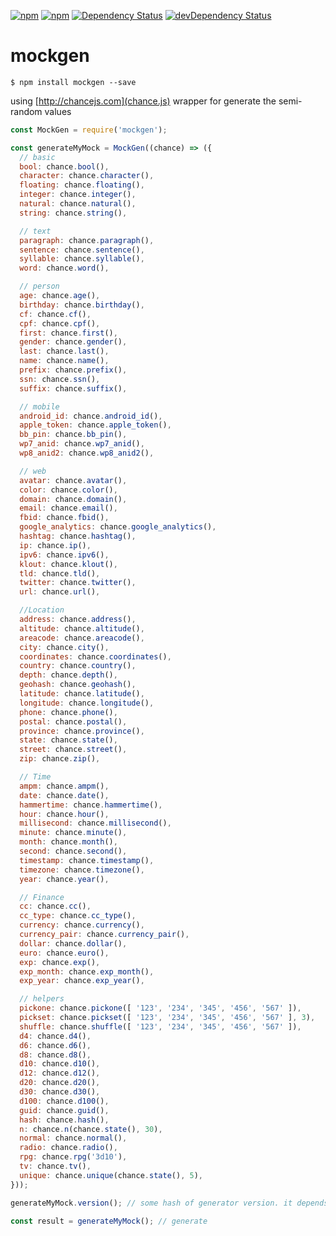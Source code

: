 [![npm](http://img.shields.io/npm/v/mockgen.svg?style=flat-square)](https://www.npmjs.com/package/mockgen)
[![npm](http://img.shields.io/npm/l/mockgen.svg?style=flat-square)](http://opensource.org/licenses/MIT)
[![Dependency Status](https://david-dm.org/aliaksandr-master/mockgen.svg?style=flat-square)](https://david-dm.org/aliaksandr-master/mockgen)
[![devDependency Status](https://david-dm.org/aliaksandr-master/mockgen/dev-status.svg?style=flat-square)](https://david-dm.org/aliaksandr-master/mockgen#info=devDependencies)

# mockgen

```shell
$ npm install mockgen --save
```

using [http://chancejs.com](chance.js) wrapper for generate the semi-random values

```javascript
const MockGen = require('mockgen');

const generateMyMock = MockGen((chance) => ({
  // basic
  bool: chance.bool(),
  character: chance.character(),
  floating: chance.floating(),
  integer: chance.integer(),
  natural: chance.natural(),
  string: chance.string(),

  // text
  paragraph: chance.paragraph(),
  sentence: chance.sentence(),
  syllable: chance.syllable(),
  word: chance.word(),

  // person
  age: chance.age(),
  birthday: chance.birthday(),
  cf: chance.cf(),
  cpf: chance.cpf(),
  first: chance.first(),
  gender: chance.gender(),
  last: chance.last(),
  name: chance.name(),
  prefix: chance.prefix(),
  ssn: chance.ssn(),
  suffix: chance.suffix(),

  // mobile
  android_id: chance.android_id(),
  apple_token: chance.apple_token(),
  bb_pin: chance.bb_pin(),
  wp7_anid: chance.wp7_anid(),
  wp8_anid2: chance.wp8_anid2(),

  // web
  avatar: chance.avatar(),
  color: chance.color(),
  domain: chance.domain(),
  email: chance.email(),
  fbid: chance.fbid(),
  google_analytics: chance.google_analytics(),
  hashtag: chance.hashtag(),
  ip: chance.ip(),
  ipv6: chance.ipv6(),
  klout: chance.klout(),
  tld: chance.tld(),
  twitter: chance.twitter(),
  url: chance.url(),

  //Location
  address: chance.address(),
  altitude: chance.altitude(),
  areacode: chance.areacode(),
  city: chance.city(),
  coordinates: chance.coordinates(),
  country: chance.country(),
  depth: chance.depth(),
  geohash: chance.geohash(),
  latitude: chance.latitude(),
  longitude: chance.longitude(),
  phone: chance.phone(),
  postal: chance.postal(),
  province: chance.province(),
  state: chance.state(),
  street: chance.street(),
  zip: chance.zip(),

  // Time
  ampm: chance.ampm(),
  date: chance.date(),
  hammertime: chance.hammertime(),
  hour: chance.hour(),
  millisecond: chance.millisecond(),
  minute: chance.minute(),
  month: chance.month(),
  second: chance.second(),
  timestamp: chance.timestamp(),
  timezone: chance.timezone(),
  year: chance.year(),

  // Finance
  cc: chance.cc(),
  cc_type: chance.cc_type(),
  currency: chance.currency(),
  currency_pair: chance.currency_pair(),
  dollar: chance.dollar(),
  euro: chance.euro(),
  exp: chance.exp(),
  exp_month: chance.exp_month(),
  exp_year: chance.exp_year(),

  // helpers
  pickone: chance.pickone([ '123', '234', '345', '456', '567' ]),
  pickset: chance.pickset([ '123', '234', '345', '456', '567' ], 3),
  shuffle: chance.shuffle([ '123', '234', '345', '456', '567' ]),
  d4: chance.d4(),
  d6: chance.d6(),
  d8: chance.d8(),
  d10: chance.d10(),
  d12: chance.d12(),
  d20: chance.d20(),
  d30: chance.d30(),
  d100: chance.d100(),
  guid: chance.guid(),
  hash: chance.hash(),
  n: chance.n(chance.state(), 30),
  normal: chance.normal(),
  radio: chance.radio(),
  rpg: chance.rpg('3d10'),
  tv: chance.tv(),
  unique: chance.unique(chance.state(), 5),
}));

generateMyMock.version(); // some hash of generator version. it depends from definitions 

const result = generateMyMock(); // generate



```

